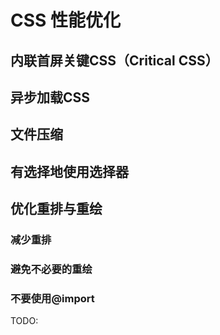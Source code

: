 # CSS 性能优化
## 内联首屏关键CSS（Critical CSS）

## 异步加载CSS

## 文件压缩

## 有选择地使用选择器

## 优化重排与重绘

### 减少重排

### 避免不必要的重绘


### 不要使用@import

TODO: 